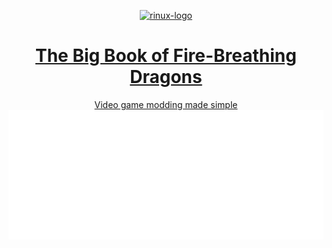 <a href="https://tbbofbd.github.io/">
  <p align="center">
    <img src="https://avatars.githubusercontent.com/u/130936493?s=10000&v=4"alt="rinux-logo"style="width:15%"/>
  </p>
  <h1 align="center">
    <b>The Big Book of Fire-Breathing Dragons</b>
  </h1>
  <p align="center">Video game modding made simple<br>
    <img src="./github-metrics.svg" alt="Metrics">
  </p>
</a>

